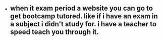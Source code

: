 - when it exam period a website you can go to get bootcamp tutored. like if i have an exam in a subject i didn't study for. i have a teacher to speed teach you through it.
	-